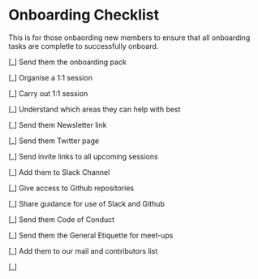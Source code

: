 # Onboarding Checklist

This is for those onbaording new members to ensure that all onboarding tasks are completle to successfully onboard. 

[_] Send them the onboarding pack 

[_] Organise a 1:1 session 

[_] Carry out 1:1 session

[_] Understand which areas they can help with best

[_] Send them Newsletter link

[_] Send them Twitter page

[_] Send invite links to all upcoming sessions

[_] Add them to Slack Channel

[_] Give access to Github repositories

[_] Share guidance for use of Slack and Github

[_] Send them Code of Conduct 

[_] Send them the General Etiquette for meet-ups 

[_] Add them to our mail and contributors list

[_] 
